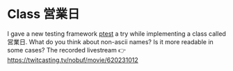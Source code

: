 # Class 営業日

I gave a new testing framework [ptest](https://pestphp.com/) a try while implementing a class called 営業日. What do you think about non-ascii names? Is it more readable in some cases? The recorded livestream 👉 https://twitcasting.tv/nobuf/movie/620231012